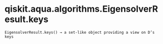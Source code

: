 # qiskit.aqua.algorithms.EigensolverResult.keys

`EigensolverResult.keys() → a set-like object providing a view on D’s keys`

